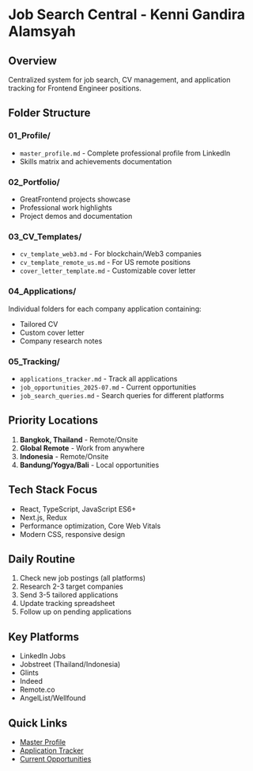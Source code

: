 # Job Search Central - Kenni Gandira Alamsyah

## Overview
Centralized system for job search, CV management, and application tracking for Frontend Engineer positions.

## Folder Structure

### 01_Profile/
- `master_profile.md` - Complete professional profile from LinkedIn
- Skills matrix and achievements documentation

### 02_Portfolio/
- GreatFrontend projects showcase
- Professional work highlights
- Project demos and documentation

### 03_CV_Templates/
- `cv_template_web3.md` - For blockchain/Web3 companies
- `cv_template_remote_us.md` - For US remote positions
- `cover_letter_template.md` - Customizable cover letter

### 04_Applications/
Individual folders for each company application containing:
- Tailored CV
- Custom cover letter
- Company research notes

### 05_Tracking/
- `applications_tracker.md` - Track all applications
- `job_opportunities_2025-07.md` - Current opportunities
- `job_search_queries.md` - Search queries for different platforms

## Priority Locations
1. **Bangkok, Thailand** - Remote/Onsite
2. **Global Remote** - Work from anywhere
3. **Indonesia** - Remote/Onsite
4. **Bandung/Yogya/Bali** - Local opportunities

## Tech Stack Focus
- React, TypeScript, JavaScript ES6+
- Next.js, Redux
- Performance optimization, Core Web Vitals
- Modern CSS, responsive design

## Daily Routine
1. Check new job postings (all platforms)
2. Research 2-3 target companies
3. Send 3-5 tailored applications
4. Update tracking spreadsheet
5. Follow up on pending applications

## Key Platforms
- LinkedIn Jobs
- Jobstreet (Thailand/Indonesia)
- Glints
- Indeed
- Remote.co
- AngelList/Wellfound

## Quick Links
- [Master Profile](01_Profile/master_profile.md)
- [Application Tracker](05_Tracking/applications_tracker.md)
- [Current Opportunities](05_Tracking/job_opportunities_2025-07.md)